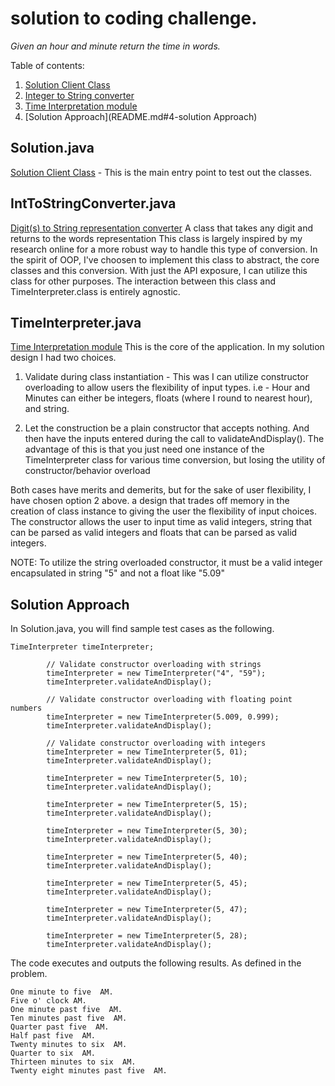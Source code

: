 # solution to coding challenge.
*Given an hour and minute return the time in words.*

Table of contents:

1. [Solution Client Class](README.md#1-solution.java)
2. [Integer to String converter](README.md#2-intToStringConverter.java)
3. [Time Interpretation module](README.md#3-timeInterpreter.java)
4. [Solution Approach](README.md#4-solution Approach)
 
## Solution.java 
[Solution Client Class](TimeInterpreter/src/Solution.java) - This is the main entry point to test out the classes.

## IntToStringConverter.java 
[Digit(s) to String representation converter](TimeInterpreter/src/IntToStringConverter.java)
A class that takes any digit and returns to the words representation
This class is largely inspired by my research online for a more robust way to
handle this type of conversion.
In the spirit of OOP, I've choosen to implement this class to abstract,
the core classes and this conversion. With just the API exposure, I can
utilize this class for other purposes.
The interaction between this class and TimeInterpreter.class is entirely
agnostic.

## TimeInterpreter.java
[Time Interpretation module](TimeInterpreter/src/TimeInterpreter.java)
This is the core of the application. In my solution design I had two choices.
1. Validate during class instantiation - This was I can utilize constructor
overloading to allow users the flexibility of input types. i.e - Hour and Minutes
can either be integers, floats (where I round to nearest hour), and string.

2. Let the construction be a plain constructor that accepts nothing. And then have the inputs
entered during the call to validateAndDisplay(). The advantage of this is that you just need
one instance of the TimeInterpreter class for various time conversion, but losing the utility of constructor/behavior overload

Both cases have merits and demerits, but for the sake of user flexibility, I have chosen option 2 above. a design that trades off memory
in the creation of class instance to giving the user the flexibility of input choices. The constructor allows the user to
input time as valid integers, string that can be parsed as valid integers
and floats that can be parsed as valid integers.

NOTE: To utilize the string overloaded constructor, it must be a valid integer encapsulated in string "5" and not a float
like "5.09"

## Solution Approach

In Solution.java, you will find sample test cases as the following.
```
TimeInterpreter timeInterpreter;

        // Validate constructor overloading with strings
        timeInterpreter = new TimeInterpreter("4", "59");
        timeInterpreter.validateAndDisplay();

        // Validate constructor overloading with floating point numbers
        timeInterpreter = new TimeInterpreter(5.009, 0.999);
        timeInterpreter.validateAndDisplay();

        // Validate constructor overloading with integers
        timeInterpreter = new TimeInterpreter(5, 01);
        timeInterpreter.validateAndDisplay();

        timeInterpreter = new TimeInterpreter(5, 10);
        timeInterpreter.validateAndDisplay();

        timeInterpreter = new TimeInterpreter(5, 15);
        timeInterpreter.validateAndDisplay();

        timeInterpreter = new TimeInterpreter(5, 30);
        timeInterpreter.validateAndDisplay();

        timeInterpreter = new TimeInterpreter(5, 40);
        timeInterpreter.validateAndDisplay();

        timeInterpreter = new TimeInterpreter(5, 45);
        timeInterpreter.validateAndDisplay();

        timeInterpreter = new TimeInterpreter(5, 47);
        timeInterpreter.validateAndDisplay();

        timeInterpreter = new TimeInterpreter(5, 28);
        timeInterpreter.validateAndDisplay();
```


The code executes and outputs the following results. As defined in the problem.
```
One minute to five  AM.
Five o' clock AM.
One minute past five  AM.
Ten minutes past five  AM.
Quarter past five  AM.
Half past five  AM.
Twenty minutes to six  AM.
Quarter to six  AM.
Thirteen minutes to six  AM.
Twenty eight minutes past five  AM.
```

